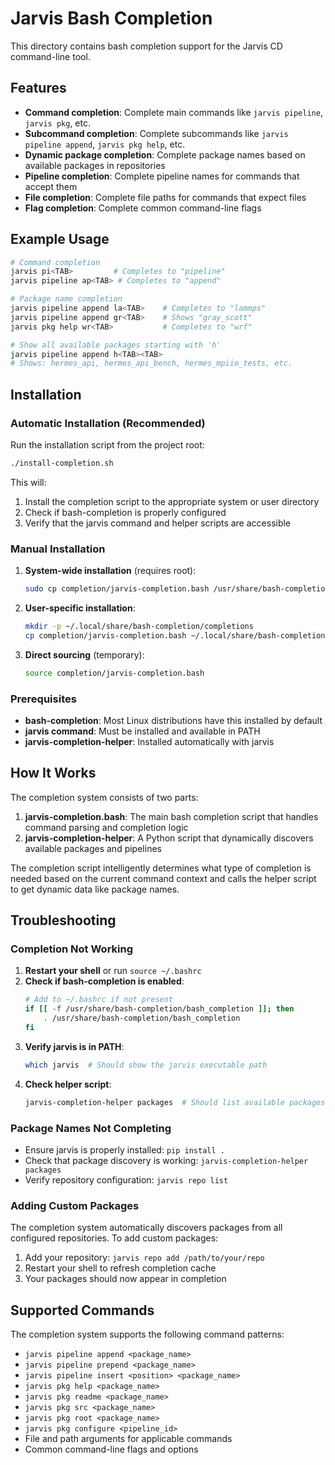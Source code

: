 # Jarvis Bash Completion

This directory contains bash completion support for the Jarvis CD command-line tool.

## Features

- **Command completion**: Complete main commands like `jarvis pipeline`, `jarvis pkg`, etc.
- **Subcommand completion**: Complete subcommands like `jarvis pipeline append`, `jarvis pkg help`, etc.
- **Dynamic package completion**: Complete package names based on available packages in repositories
- **Pipeline completion**: Complete pipeline names for commands that accept them
- **File completion**: Complete file paths for commands that expect files
- **Flag completion**: Complete common command-line flags

## Example Usage

```bash
# Command completion
jarvis pi<TAB>         # Completes to "pipeline"
jarvis pipeline ap<TAB> # Completes to "append"

# Package name completion
jarvis pipeline append la<TAB>    # Completes to "lammps"
jarvis pipeline append gr<TAB>    # Shows "gray_scott"
jarvis pkg help wr<TAB>           # Completes to "wrf"

# Show all available packages starting with 'h'
jarvis pipeline append h<TAB><TAB>
# Shows: hermes_api, hermes_api_bench, hermes_mpiio_tests, etc.
```

## Installation

### Automatic Installation (Recommended)

Run the installation script from the project root:

```bash
./install-completion.sh
```

This will:
1. Install the completion script to the appropriate system or user directory
2. Check if bash-completion is properly configured
3. Verify that the jarvis command and helper scripts are accessible

### Manual Installation

1. **System-wide installation** (requires root):
   ```bash
   sudo cp completion/jarvis-completion.bash /usr/share/bash-completion/completions/jarvis
   ```

2. **User-specific installation**:
   ```bash
   mkdir -p ~/.local/share/bash-completion/completions
   cp completion/jarvis-completion.bash ~/.local/share/bash-completion/completions/jarvis
   ```

3. **Direct sourcing** (temporary):
   ```bash
   source completion/jarvis-completion.bash
   ```

### Prerequisites

- **bash-completion**: Most Linux distributions have this installed by default
- **jarvis command**: Must be installed and available in PATH
- **jarvis-completion-helper**: Installed automatically with jarvis

## How It Works

The completion system consists of two parts:

1. **jarvis-completion.bash**: The main bash completion script that handles command parsing and completion logic
2. **jarvis-completion-helper**: A Python script that dynamically discovers available packages and pipelines

The completion script intelligently determines what type of completion is needed based on the current command context and calls the helper script to get dynamic data like package names.

## Troubleshooting

### Completion Not Working

1. **Restart your shell** or run `source ~/.bashrc`
2. **Check if bash-completion is enabled**:
   ```bash
   # Add to ~/.bashrc if not present
   if [[ -f /usr/share/bash-completion/bash_completion ]]; then
       . /usr/share/bash-completion/bash_completion
   fi
   ```
3. **Verify jarvis is in PATH**:
   ```bash
   which jarvis  # Should show the jarvis executable path
   ```
4. **Check helper script**:
   ```bash
   jarvis-completion-helper packages  # Should list available packages
   ```

### Package Names Not Completing

- Ensure jarvis is properly installed: `pip install .`
- Check that package discovery is working: `jarvis-completion-helper packages`
- Verify repository configuration: `jarvis repo list`

### Adding Custom Packages

The completion system automatically discovers packages from all configured repositories. To add custom packages:

1. Add your repository: `jarvis repo add /path/to/your/repo`
2. Restart your shell to refresh completion cache
3. Your packages should now appear in completion

## Supported Commands

The completion system supports the following command patterns:

- `jarvis pipeline append <package_name>`
- `jarvis pipeline prepend <package_name>`
- `jarvis pipeline insert <position> <package_name>`
- `jarvis pkg help <package_name>`
- `jarvis pkg readme <package_name>`
- `jarvis pkg src <package_name>`
- `jarvis pkg root <package_name>`
- `jarvis pkg configure <pipeline_id>`
- File and path arguments for applicable commands
- Common command-line flags and options